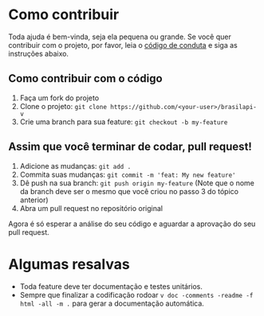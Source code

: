 # Como contribuir
Toda ajuda é bem-vinda, seja ela pequena ou grande. Se você quer contribuir com o projeto, por favor, leia o [código de conduta](CODE_OF_CONDUCT.md) e siga as instruções abaixo.

## Como contribuir com o código
1. Faça um fork do projeto
2. Clone o projeto: `git clone https://github.com/<your-user>/brasilapi-v`
3. Crie uma branch para sua feature: `git checkout -b my-feature`

## Assim que você terminar de codar, pull request!
1. Adicione as mudanças: `git add .`
2. Commita suas mudanças: `git commit -m 'feat: My new feature'`
3. Dê push na sua branch: `git push origin my-feature` (Note que o nome da branch deve ser o mesmo que você criou no passo 3 do tópico anterior)
4. Abra um pull request no repositório original

Agora é só esperar a análise do seu código e aguardar a aprovação do seu pull request.

# Algumas resalvas
- Toda feature deve ter documentação e testes unitários.
- Sempre que finalizar a codificação rodoar `v doc -comments -readme -f html -all -m .` para gerar a documentação automática.
